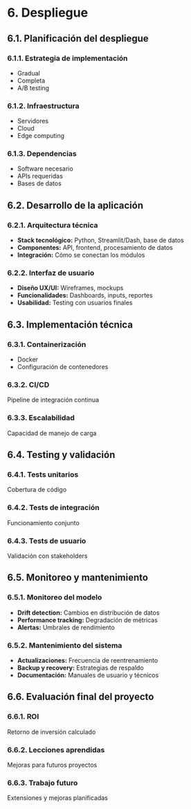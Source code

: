 # 6. Despliegue

## 6.1. Planificación del despliegue

### 6.1.1. Estrategia de implementación
- Gradual
- Completa
- A/B testing

### 6.1.2. Infraestructura
- Servidores
- Cloud
- Edge computing

### 6.1.3. Dependencias
- Software necesario
- APIs requeridas
- Bases de datos

## 6.2. Desarrollo de la aplicación

### 6.2.1. Arquitectura técnica
- **Stack tecnológico:** Python, Streamlit/Dash, base de datos
- **Componentes:** API, frontend, procesamiento de datos
- **Integración:** Cómo se conectan los módulos

### 6.2.2. Interfaz de usuario
- **Diseño UX/UI:** Wireframes, mockups
- **Funcionalidades:** Dashboards, inputs, reportes
- **Usabilidad:** Testing con usuarios finales

## 6.3. Implementación técnica

### 6.3.1. Containerización
- Docker
- Configuración de contenedores

### 6.3.2. CI/CD
Pipeline de integración continua

### 6.3.3. Escalabilidad
Capacidad de manejo de carga

## 6.4. Testing y validación

### 6.4.1. Tests unitarios
Cobertura de código

### 6.4.2. Tests de integración
Funcionamiento conjunto

### 6.4.3. Tests de usuario
Validación con stakeholders

## 6.5. Monitoreo y mantenimiento

### 6.5.1. Monitoreo del modelo
- **Drift detection:** Cambios en distribución de datos
- **Performance tracking:** Degradación de métricas
- **Alertas:** Umbrales de rendimiento

### 6.5.2. Mantenimiento del sistema
- **Actualizaciones:** Frecuencia de reentrenamiento
- **Backup y recovery:** Estrategias de respaldo
- **Documentación:** Manuales de usuario y técnicos

## 6.6. Evaluación final del proyecto

### 6.6.1. ROI
Retorno de inversión calculado

### 6.6.2. Lecciones aprendidas
Mejoras para futuros proyectos

### 6.6.3. Trabajo futuro
Extensiones y mejoras planificadas